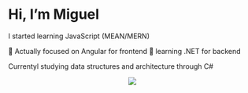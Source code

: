 # Hi, I’m Miguel

 I started learning JavaScript (MEAN/MERN) 

:dart: Actually focused on Angular for frontend
🌱 learning .NET for backend

Currentyl studying data structures and architecture through C#

<p align="center">
  <a href="https://www.linkedin.com/in/hvmiguel/">
    <img src="https://img.shields.io/badge/LinkedIn-blue?style=flat&logo=linkedin&labelColor=blue">
  </a>
</p>



<!---
miguel-hv/miguel-hv is a ✨ special ✨ repository because its `README.md` (this file) appears on your GitHub profile.
You can click the Preview link to take a look at your changes.
--->
